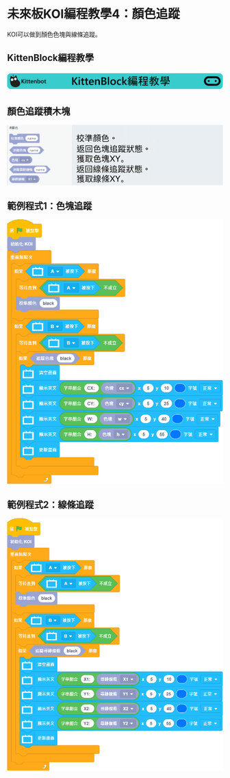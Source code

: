 # 未來板KOI編程教學4：顏色追蹤

KOI可以做到顏色色塊與線條追蹤。

## KittenBlock編程教學

![](../../functional_module/PWmodules/images/kbbanner.png)

## 顏色追蹤積木塊

![](./images/koi_color.png)

## 範例程式1：色塊追蹤

![](./images/koi_color_code1.png)

## 範例程式2：線條追蹤

![](./images/koi_color_code2.png)

